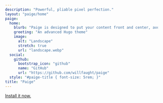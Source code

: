 ```yaml
---
description: "Powerful, pliable pixel perfection."
layout: "paige/home"
paige:
  home:
    blurb: "Paige is designed to put your content front and center, avoiding the typical clutter. The look is seamless and smooth, scalable and readable, portable and efficient. The layout is minimal and responsive, using verticality and white space to focus and delineate parts of the page. The implementation is flexible and extensible. It's a versatile canvas that serves most web needs."
    greeting: "An advanced Hugo theme"
    image:
      alt: "Landscape"
      stretch: true
      url: "landscape.webp"
  social:
    github:
      bootstrap_icon: "github"
      name: "GitHub"
      url: "https://github.com/willfaught/paige"
  style: "#paige-title { font-size: 5rem; }"
title: "Paige"
---
```


<a class="lead" href="https://github.com/willfaught/paige">Install it now.</a>
